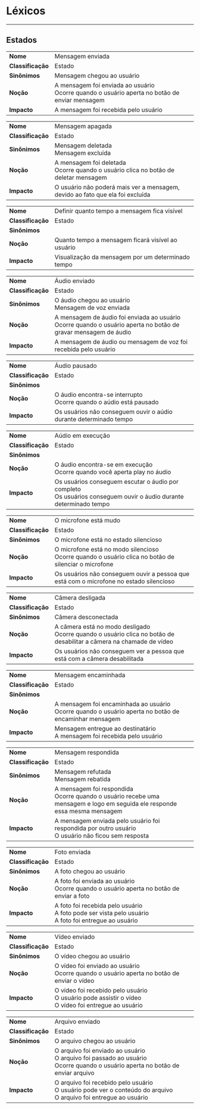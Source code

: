 # Léxicos
---
## Estados

|           |               |
|-----------|---------------|
| **Nome**  |   Mensagem enviada    |
| **Classificação** | Estado |
| **Sinônimos** | Mensagem chegou ao usuário |
| **Noção**     | A mensagem foi enviada ao usuário <br> Ocorre quando o usuário aperta no botão de enviar mensagem |
| **Impacto**   | A mensagem foi recebida pelo usuário |

|           |               |
|-----------|---------------|
| **Nome**  |   Mensagem apagada    |
| **Classificação** | Estado |
| **Sinônimos** | Mensagem deletada <br> Mensagem excluída |
| **Noção**     | A mensagem foi deletada <br> Ocorre quando o usuário clica no botão de deletar mensagem |
| **Impacto**   | O usuário não poderá mais ver a mensagem, devido ao fato que ela foi excluída |

|           |               |
|-----------|---------------|
| **Nome**  | Definir quanto tempo a mensagem fica visível |
| **Classificação** | Estado |
| **Sinônimos** |  |
| **Noção**     | Quanto tempo a mensagem ficará visível ao usuário |
| **Impacto**   | Visualização da mensagem por um determinado tempo |

|           |               |
|-----------|---------------|
| **Nome**  |   Áudio enviado    |
| **Classificação** | Estado |
| **Sinônimos** | O áudio chegou ao usuário <br> Mensagem de voz enviada|
| **Noção**     | A mensagem de áudio foi enviada ao usuário <br> Ocorre quando o usuário aperta no botão de gravar mensagem de áudio |
| **Impacto**   | A mensagem de áudio ou mensagem de voz foi recebida pelo usuário |

|           |               |
|-----------|---------------|
| **Nome**  |   Áudio pausado    |
| **Classificação** | Estado |
| **Sinônimos** | |
| **Noção**     | O áudio encontra-se interrupto <br> Ocorre quando o aúdio está pausado |
| **Impacto**   | Os usuários não conseguem ouvir o aúdio durante determinado tempo |

|           |               |
|-----------|---------------|
| **Nome**  |   Aúdio em execução    |
| **Classificação** | Estado |
| **Sinônimos** | |
| **Noção**     | O áudio encontra-se em execução <br> Ocorre quando você aperta play no áudio |
| **Impacto**   | Os usuários conseguem escutar o áudio por completo <br> Os usuários conseguem ouvir o áudio durante determinado tempo |

|           |               |
|-----------|---------------|
| **Nome**  |   O microfone está mudo   |
| **Classificação** | Estado |
| **Sinônimos** | O microfone está no estado silencioso |
| **Noção**     | O microfone está no modo silencioso <br> Ocorre quando o usuário clica no botão de silenciar o microfone |
| **Impacto**   | Os usuários não conseguem ouvir a pessoa que está com o microfone no estado silencioso |

|           |               |
|-----------|---------------|
| **Nome**  |   Câmera desligada    |
| **Classificação** | Estado |
| **Sinônimos** | Câmera desconectada |
| **Noção**     | A câmera está no modo desligado <br> Ocorre quando o usuário clica no botão de desabilitar a câmera na chamade de vídeo |
| **Impacto**   | Os usuários não conseguem ver a pessoa que está com a câmera desabilitada |

|           |               |
|-----------|---------------|
| **Nome**  |   Mensagem encaminhada    |
| **Classificação** | Estado |
| **Sinônimos** |  |
| **Noção**     | A mensagem foi encaminhada ao usuário <br> Ocorre quando o usuário aperta no botão de encaminhar mensagem |
| **Impacto**   | Mensagem entregue ao destinatário <br> A mensagem foi recebida pelo usuário |

|           |               |
|-----------|---------------|
| **Nome**  |   Mensagem respondida    |
| **Classificação** | Estado |
| **Sinônimos** | Mensagem refutada <br> Mensagem rebatida |
| **Noção**     | A mensagem foi respondida <br> Ocorre quando o usuário recebe uma mensagem e logo em seguida ele responde essa mesma mensagem |
| **Impacto**   | A mensagem enviada pelo usuário foi respondida por outro usuário <br> O usuário não ficou sem resposta |

|           |               |
|-----------|---------------|
| **Nome**  |   Foto enviada    |
| **Classificação** | Estado |
| **Sinônimos** | A foto chegou ao usuário |
| **Noção**     | A foto foi enviada ao usuário <br> Ocorre quando o usuário aperta no botão de enviar a foto |
| **Impacto**   | A foto foi recebida pelo usuário <br> A foto pode ser vista pelo usuário <br> A foto foi entregue ao usuário |

|           |               |
|-----------|---------------|
| **Nome**  |   Vídeo enviado    |
| **Classificação** | Estado |
| **Sinônimos** | O vídeo chegou ao usuário |
| **Noção**     | O vídeo foi enviado ao usuário <br> Ocorre quando o usuário aperta no botão de enviar o vídeo |
| **Impacto**   | O vídeo foi recebido pelo usuário <br> O usuário pode assistir o vídeo <br> O vídeo foi entregue ao usuário |

|           |               |
|-----------|---------------|
| **Nome**  |   Arquivo enviado    |
| **Classificação** | Estado |
| **Sinônimos** | O arquivo chegou ao usuário |
| **Noção**     | O arquivo foi enviado ao usuário <br> O arquivo foi passado ao usuário <br> Ocorre quando o usuário aperta no botão de enviar arquivo |
| **Impacto**   | O arquivo foi recebido pelo usuário <br> O usuário pode ver o conteúdo do arquivo <br> O arquivo foi entregue ao usuário |